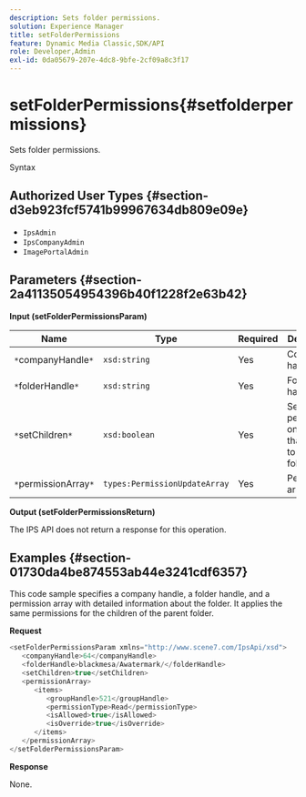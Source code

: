 ```yaml
---
description: Sets folder permissions.
solution: Experience Manager
title: setFolderPermissions
feature: Dynamic Media Classic,SDK/API
role: Developer,Admin
exl-id: 0da05679-207e-4dc8-9bfe-2cf09a8c3f17
---
```

# setFolderPermissions{#setfolderpermissions}

Sets folder permissions.

 Syntax 

## Authorized User Types {#section-d3eb923fcf5741b99967634db809e09e}

* `IpsAdmin` 
* `IpsCompanyAdmin` 
* `ImagePortalAdmin`

## Parameters {#section-2a41135054954396b40f1228f2e63b42}

**Input (setFolderPermissionsParam)** 

|  Name  | Type  | Required  | Description  |
|---|---|---|---|
|  `*`companyHandle`*`  | `xsd:string`  | Yes  | Company handle.  |
|  `*`folderHandle`*`  | `xsd:string`  | Yes  | Folder handle.  |
|  `*`setChildren`*`  | `xsd:boolean`  | Yes  | Sets permissions on children that belong to the folder.  |
|  `*`permissionArray`*`  | `types:PermissionUpdateArray`  | Yes  | Permissions array.  |

**Output (setFolderPermissionsReturn)**

The IPS API does not return a response for this operation.

## Examples {#section-01730da4be874553ab44e3241cdf6357}

This code sample specifies a company handle, a folder handle, and a permission array with detailed information about the folder. It applies the same permissions for the children of the parent folder.

**Request** 

```java
<setFolderPermissionsParam xmlns="http://www.scene7.com/IpsApi/xsd">
   <companyHandle>64</companyHandle>
   <folderHandle>blackmesa/Awatermark/</folderHandle>
   <setChildren>true</setChildren>
   <permissionArray>
      <items>
         <groupHandle>521</groupHandle>
         <permissionType>Read</permissionType>
         <isAllowed>true</isAllowed>
         <isOverride>true</isOverride>
      </items>
   </permissionArray>
</setFolderPermissionsParam>
```

**Response**

None.
